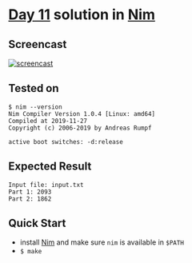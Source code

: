 # [Day 11](https://adventofcode.com/2020/day/11) solution in [Nim](https://nim-lang.org/)

## Screencast

[![screencast](http://i3.ytimg.com/vi/lHzbWWjdloM/hqdefault.jpg)](https://www.youtube.com/watch?v=lHzbWWjdloM&list=PLpM-Dvs8t0Vba3v-9lweHuomr0DPhdX6P&t=4680s)

## Tested on

```console
$ nim --version
Nim Compiler Version 1.0.4 [Linux: amd64]
Compiled at 2019-11-27
Copyright (c) 2006-2019 by Andreas Rumpf

active boot switches: -d:release
```

## Expected Result

```console
Input file: input.txt
Part 1: 2093
Part 2: 1862
```

## Quick Start

- install [Nim](https://nim-lang.org/install.html) and make sure `nim` is available in `$PATH`
- `$ make`
